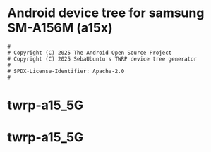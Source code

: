 # Android device tree for samsung SM-A156M (a15x)

```
#
# Copyright (C) 2025 The Android Open Source Project
# Copyright (C) 2025 SebaUbuntu's TWRP device tree generator
#
# SPDX-License-Identifier: Apache-2.0
#
```
# twrp-a15_5G
# twrp-a15_5G
